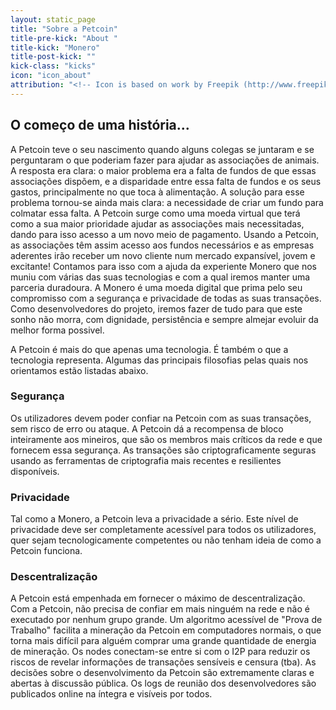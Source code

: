 ```yaml
---
layout: static_page
title: "Sobre a Petcoin"
title-pre-kick: "About "
title-kick: "Monero"
title-post-kick: ""
kick-class: "kicks"
icon: "icon_about"
attribution: "<!-- Icon is based on work by Freepik (http://www.freepik.com) and is licensed under Creative Commons BY 3.0 -->"
---
```



## O começo de uma história...

A Petcoin teve o seu nascimento quando alguns colegas se juntaram e se perguntaram o que poderiam fazer para ajudar as associações de animais. A resposta era clara: o maior problema era a falta de fundos de que essas associações dispõem, e a disparidade entre essa falta de fundos e os seus gastos, principalmente no que toca à alimentação. A solução para esse problema tornou-se ainda mais clara: a necessidade de criar um fundo para colmatar essa falta.
A Petcoin surge como uma moeda virtual que terá como a sua maior prioridade ajudar as associações mais necessitadas, dando para isso acesso a um novo meio de pagamento. Usando a Petcoin, as associações têm assim acesso aos fundos necessários e as empresas aderentes irão receber um novo cliente num mercado expansível, jovem e excitante!
 Contamos para isso com a ajuda da experiente Monero que nos muniu com várias das suas tecnologias e com a qual iremos manter uma parceria duradoura. A Monero é uma moeda digital que prima pelo seu compromisso com a segurança e privacidade de todas as suas transações.
Como desenvolvedores do projeto, iremos fazer de tudo para que este sonho não morra, com dignidade, persistência e sempre almejar evoluir da melhor forma possivel.
   

A Petcoin é mais do que apenas uma tecnologia. É também o que a tecnologia representa. Algumas das principais filosofias pelas quais nos orientamos estão listadas abaixo.

### Segurança

Os utilizadores devem poder confiar na Petcoin com as suas transações, sem risco de erro ou ataque. A Petcoin dá a recompensa de bloco inteiramente aos mineiros, que são os membros mais críticos da rede e que fornecem essa segurança. As transações são criptograficamente seguras usando as ferramentas de criptografia mais recentes e resilientes disponíveis.

### Privacidade 

Tal como a Monero, a Petcoin leva a privacidade a sério. Este nível de privacidade deve ser completamente acessível para todos os utilizadores, quer sejam tecnologicamente competentes ou não tenham ideia de como a Petcoin funciona. 

### Descentralização 
                          
A Petcoin está empenhada em fornecer o máximo de descentralização. Com a Petcoin, não precisa de confiar em mais ninguém na rede e não é executado por nenhum grupo grande.
Um algoritmo acessível de "Prova de Trabalho" facilita a mineração da Petcoin em computadores normais, o que torna mais difícil para alguém comprar uma grande quantidade de energia de mineração. Os nodes conectam-se entre si com o I2P para reduzir os riscos de revelar informações de transações sensíveis e censura (tba). As decisões sobre o desenvolvimento da Petcoin são extremamente claras e abertas à discussão pública. Os logs de reunião dos desenvolvedores são publicados online na íntegra e visíveis por todos.
